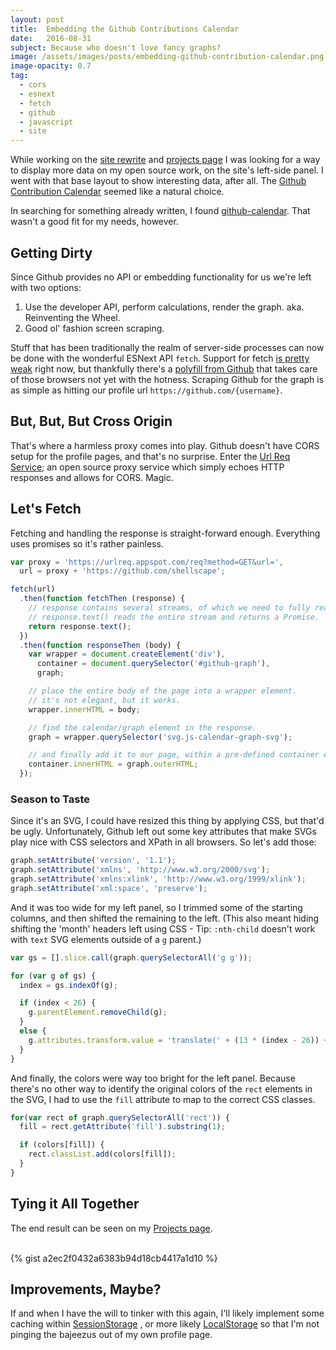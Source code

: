 ```yaml
---
layout: post
title:  Embedding the Github Contributions Calendar
date:   2016-08-31
subject: Because who doesn't love fancy graphs?
image: /assets/images/posts/embedding-github-contribution-calendar.png
image-opacity: 0.7
tag:
  - cors
  - esnext
  - fetch
  - github
  - javascript
  - site
---
```


While working on the [site rewrite](http://shellscape.org/2016/08/29/shellscape-refresh-rewrite)
and [projects page](/projects) I was looking for a way to display more data on my
open source work, on the site's left-side panel. I went with that base layout to
show interesting data, after all. The [Github Contribution Calendar](https://help.github.com/articles/viewing-contributions-on-your-profile-page/)
seemed like a natural choice.

<!-- more -->

In searching for something already written, I found [github-calendar](https://github.com/IonicaBizau/github-calendar).
That wasn't a good fit for my needs, however.

## Getting Dirty

Since Github provides no API or embedding functionality for us we're left with
two options:

  1. Use the developer API, perform calculations, render the graph. aka.
     Reinventing the Wheel.
  2. Good ol' fashion screen scraping.

Stuff that has been traditionally the realm of server-side processes can now be
done with the wonderful ESNext API `fetch`. Support for fetch [is pretty weak](http://caniuse.com/#feat=fetch)
right now, but thankfully there's a [polyfill from Github](https://github.com/github/fetch)
that takes care of those browsers not yet with the hotness. Scraping Github for
the graph is as simple as hitting our profile url `https://github.com/{username}`.

## But, But, But Cross Origin

That's where a harmless proxy comes into play. Github doesn't have CORS setup for
the profile pages, and that's no surprise. Enter the [Url Req Service](http://ivanzuzak.info/urlreq/);
an open source proxy service which simply echoes HTTP responses and allows for CORS.
Magic.

## Let's Fetch

Fetching and handling the response is straight-forward enough. Everything uses
promises so it's rather painless.

```js
var proxy = 'https://urlreq.appspot.com/req?method=GET&url=',
  url = proxy + 'https://github.com/shellscape';

fetch(url)
  .then(function fetchThen (response) {
    // response contains several streams, of which we need to fully read.
    // response.text() reads the entire stream and returns a Promise.
    return response.text();
  })
  .then(function responseThen (body) {
    var wrapper = document.createElement('div'),
      container = document.querySelector('#github-graph'),
      graph;

    // place the entire body of the page into a wrapper element.
    // it's not elegant, but it works.
    wrapper.innerHTML = body;

    // find the calendar/graph element in the response.
    graph = wrapper.querySelector('svg.js-calendar-graph-svg');

    // and finally add it to our page, within a pre-defined container element.
    container.innerHTML = graph.outerHTML;
  });
```

### Season to Taste

Since it's an SVG, I could have resized this thing by applying CSS, but that'd be
ugly. Unfortunately, Github left out some key attributes that make SVGs play nice
with CSS selectors and XPath in all browsers. So let's add those:

```js
graph.setAttribute('version', '1.1');
graph.setAttribute('xmlns', 'http://www.w3.org/2000/svg');
graph.setAttribute('xmlns:xlink', 'http://www.w3.org/1999/xlink');
graph.setAttribute('xml:space', 'preserve');

```

And it was too wide for my left panel, so I trimmed some of the starting columns,
and then shifted the remaining to the left. (This also meant hiding shifting the
'month' headers left using CSS - Tip: `:nth-child` doesn't work with `text` SVG
elements outside of a `g` parent.)

```js
var gs = [].slice.call(graph.querySelectorAll('g g'));

for (var g of gs) {
  index = gs.indexOf(g);

  if (index < 26) {
    g.parentElement.removeChild(g);
  }
  else {
    g.attributes.transform.value = 'translate(' + (13 * (index - 26)) + ', 0)';
  }
}
```

And finally, the colors were way too bright for the left panel. Because there's
no other way to identify the original colors of the `rect` elements in the SVG,
I had to use the `fill` attribute to map to the correct CSS classes.

```js
for(var rect of graph.querySelectorAll('rect')) {
  fill = rect.getAttribute('fill').substring(1);

  if (colors[fill]) {
    rect.classList.add(colors[fill]);
  }
}
```

## Tying it All Together

The end result can be seen on my [Projects page](/projects).<br/><br/>

{% gist a2ec2f0432a6383b94d18cb4417a1d10 %}

## Improvements, Maybe?

If and when I have the will to tinker with this again, I'll likely implement some
caching within [SessionStorage](https://developer.mozilla.org/en-US/docs/Web/API/Window/sessionStorage)
, or more likely [LocalStorage](https://developer.mozilla.org/en-US/docs/Web/API/Window/localStorage)
so that I'm not pinging the bajeezus out of my own profile page.
